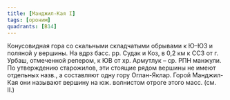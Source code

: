 ```yaml
---
title: [Манджил-Кая I]
tags: [ороним]
quadrants: [В14]
---
```


Конусовидная гора со скальными складчатыми обрывами к Ю–ЮЗ и поляной у вершины.
На вдрз басс. рр. Судак и Коз, в 0,2 км к ССЗ от г. Урбаш, отмеченной репером, к
ЮВ от хр. Армутлук – ср. РПН манжули. По утверждению старожилов, эти стоящие
рядом вершины не имеют отдельных назв., а составляют одну гору Оглан-Яклар.
Горой Манджил-Кая они называют вершину на юж. волнистом отроге этого масс. (см.
II.)
